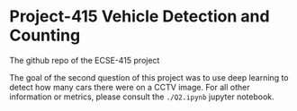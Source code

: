 # Project-415 Vehicle Detection and Counting
The github repo of the ECSE-415 project

The goal of the second question of this project was to use deep learning to detect how many cars there were on a CCTV image.
For all other information or metrics, please consult the `./Q2.ipynb` jupyter notebook.
